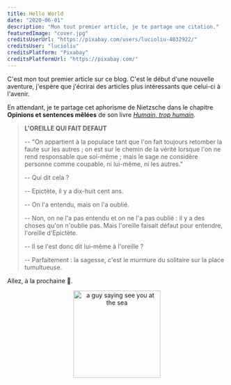 ```yaml
---
title: Hello World
date: "2020-06-01"
description: "Mon tout premier article, je te partage une citation."
featuredImage: "cover.jpg"
creditsUserUrl: "https://pixabay.com/users/lucioliu-4032922/"
creditsUser: "lucioliu"
creditsPlatform: "Pixabay"
creditsPlatformUrl: "https://pixabay.com/"
---
```


C'est mon tout premier article sur ce blog. C'est le début d'une nouvelle aventure, j'espère que j'écrirai des articles plus intéressants que celui-ci à l'avenir.

En attendant, je te partage cet aphorisme de Nietzsche dans le chapitre **Opinions et sentences mêlées** de son livre <a href="https://fr.wikipedia.org/wiki/Humain,_trop_humain" target="_blank" rel="noopener noreferrer">_Humain, trop humain_</a>.

> **L'OREILLE QUI FAIT DEFAUT**
>
> -- "On appartient à la populace tant que l'on fait toujours retomber la faute sur les autres ; on est sur le chemin de la vérité lorsque l'on ne rend responsable que soi-même ; mais le sage ne considère personne comme coupable, ni lui-même, ni les autres."
>
> -- Qui dit cela ?
>
> -- Epictète, il y a dix-huit cent ans.
>
> -- On l'a entendu, mais on l'a oublié.
>
> -- Non, on ne l'a pas entendu et on ne l'a pas oublié : il y a des choses qu'on n'oublie pas. Mais l'oreille faisait défaut pour entendre, l'oreille d'Epictète.
>
> -- Il se l'est donc dit lui-même à l'oreille ?
>
> -- Parfaitement : la sagesse, c'est le murmure du solitaire sur la place tumultueuse.

Allez, à la prochaine <span>&#128075;</span>.

<div style="text-align:center;">
<img width="200" alt="a guy saying see you at the sea" src="./sea-ya.gif" />
</div>
